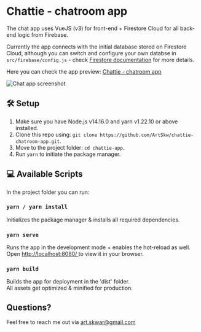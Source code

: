 # Chattie - chatroom app

The chat app uses VueJS (v3) for front-end + Firestore Cloud for all back-end logic from Firebase.

Currently the app connects with the initial database stored on Firestore Cloud, although you can switch and configure your own databse in `src/firebase/config.js` - check [Firestore documentation](https://firebase.google.com/docs/firestore/quickstart) for more details.

Here you can check the app preview: [Chattie - chatroom app](https://chattie-chatroom-app.web.app/)

![Chat app screenshot](https://i.ibb.co/bX9YHqm/chattie-app-preview.png)

## 🛠 Setup

1. Make sure you have Node.js v14.16.0 and yarn v1.22.10 or above installed.
2. Clone this repo using: `git clone https://github.com/ArtSkw/chattie-chatroom-app.git`.
3. Move to the project folder: `cd chattie-app`.
4. Run `yarn` to initiate the package manager.


## 💻 Available Scripts

In the project folder you can run:

### `yarn / yarn install`

Initializes the package manager & installs all required dependencies.
<br>

### `yarn serve`

Runs the app in the development mode + enables the hot-reload as well.
<br>
Open [http://localhost:8080/ ](http://localhost:8080/) to view it in your browser.

### `yarn build`

Builds the app for deployment in the 'dist' folder.
<br>
All assets get optimized & minified for production.


## Questions?
Feel free to reach me out via art.skwar@gmail.com